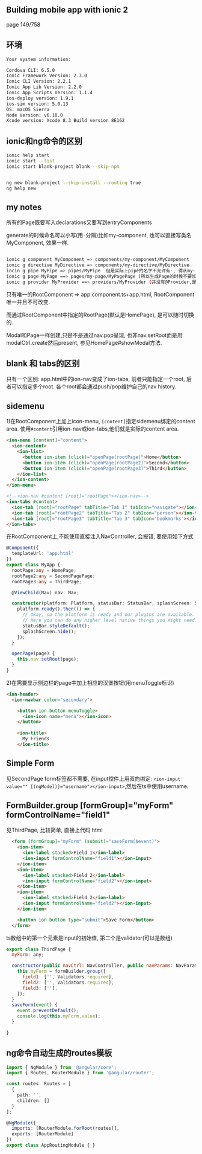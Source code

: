 Building mobile app with ionic 2
---

page 149/758
## 环境
```bash
Your system information:

Cordova CLI: 6.5.0 
Ionic Framework Version: 2.3.0
Ionic CLI Version: 2.2.1
Ionic App Lib Version: 2.2.0
Ionic App Scripts Version: 1.1.4
ios-deploy version: 1.9.1 
ios-sim version: 5.0.13 
OS: macOS Sierra
Node Version: v6.10.0
Xcode version: Xcode 8.3 Build version 8E162

```


## ionic和ng命令的区别
```bash
ionic help start
ionic start --list
ionic start blank-project blank --skip-npm


ng new blank-project --skip-install --routing true
ng help new

```

## my notes
所有的Page既要写入declarations又要写到entryComponents

generate的时候命名可以小写(用`-`分隔)比如my-component, 也可以直接写类名MyComponent, 效果一样.
```bash

ionic g component MyComponent => components/my-component/MyComponent
ionic g directive MyDirective => components/my-directive/MyDirective
iocin g pipe MyPipe => pipes/MyPipe  但是实际上pipe的名字不允许有-, 得从my-pipe改成myPipe
ionic g page MyPage ==> pages/my-page/MyPagePage (所以生成Page的时候不要加Page后缀)
ionic g provider MyProvider ==> providers/MyProvider (并没有@Provider,是用@Injectable表示的)
```

只有唯一的RootComponent => app.component.ts+app.html, RootComponent唯一并且不可改变.

而通过RootComponent中指定的RootPage(默认是HomePage), 是可以随时切换的.

Modal和Page一样创建,只是不是通过nav.pop呈现, 也非nav.setRoot而是用modalCtrl.create然后present, 参见HomePage#showModal方法.


## blank 和 tabs的区别
只有一个区别: app.html中的ion-nav变成了ion-tabs, 前者只能指定一个root, 后者可以指定多个root. 各个root都会通过push/pop维护自己的nav history.

## sidemenu
1)在RootComponent上加上icon-menu, `[content]`指定sidemenu绑定的content area.
使用`#content`引用ion-nav或ion-tabs,他们就是实际的content area.
```html
<ion-menu [content]="content">
  <ion-content>
    <ion-list>
      <button ion-item (click)="openPage(rootPage)">Home</button>
      <button ion-item (click)="openPage(rootPage2)">Second</button>
      <button ion-item (click)="openPage(rootPage3)">Third</button>
    </ion-list>
  </ion-content>
</ion-menu>

<!--<ion-nav #content [root]="rootPage"></ion-nav>-->
<ion-tabs #content>
  <ion-tab [root]="rootPage" tabTitle="Tab 1" tabIcon="navigate"></ion-tab>
  <ion-tab [root]="rootPage2" tabTitle="Tab 2" tabIcon="person"></ion-tab>
  <ion-tab [root]="rootPage3" tabTitle="Tab 3" tabIcon="bookmarks"></ion-tab>
</ion-tabs>

```
在RootComponent上,不能使用直接注入NavController, 会报错, 要使用如下方式
```ts
@Component({
  templateUrl: 'app.html'
})
export class MyApp {
  rootPage:any = HomePage;
  rootPage2:any = SecondPagePage;
  rootPage3:any = ThirdPage;

  @ViewChild(Nav) nav: Nav;

  constructor(platform: Platform, statusBar: StatusBar, splashScreen: SplashScreen) {
    platform.ready().then(() => {
      // Okay, so the platform is ready and our plugins are available.
      // Here you can do any higher level native things you might need.
      statusBar.styleDefault();
      splashScreen.hide();
    });
  }

  openPage(page) {
    this.nav.setRoot(page);
  }
}

```

2)在需要显示侧边栏的page中加上相应的汉堡按钮(用menuToggle标识)
```html
<ion-header>
  <ion-navbar color="secondary">

    <button ion-button menuToggle>
      <ion-icon name="menu"></ion-icon>
    </button>
    
    <ion-title>
      My Friends
    </ion-title>
```
## Simple Form
见SecondPage
form标签都不需要, 在input控件上用双向绑定: `<ion-input value="" [(ngModel)]="username"></ion-input>`,然后在ts中使用username.

## FormBuilder.group [formGroup]="myForm" formControlName="field1"
见ThirdPage, 比较简单, 直接上代码
html
```html
  <form [formGroup]="myForm" (submit)="saveForm($event)">
    <ion-item>
      <ion-label stacked>Field 1</ion-label>
      <ion-input formControlName="field1"></ion-input>
    </ion-item>
    <ion-item>
      <ion-label stacked>Field 2</ion-label>
      <ion-input formControlName="field2"></ion-input>
    </ion-item>
    <ion-item>
      <ion-label stacked>Field 2</ion-label>
      <ion-input formControlName="field2"></ion-input>
    </ion-item>

    <button ion-button type="submit">Save Form</button>
  </form>

```

ts数组中的第一个元素是input的初始值, 第二个是validator(可以是数组)
```js
export class ThirdPage {
  myForm: any;

  constructor(public navCtrl: NavController, public navParams: NavParams, public formBuilder: FormBuilder) {
    this.myForm = formBuilder.group({
      field1: ['', Validators.required],
      field2: ['', Validators.required],
      field3: [''],
    });
  }
  saveForm(event) {
    event.preventDefault();
    console.log(this.myForm.value);
  }

}

```

    
## ng命令自动生成的routes模板
```ts
import { NgModule } from '@angular/core';
import { Routes, RouterModule } from '@angular/router';

const routes: Routes = [
  {
    path: '',
    children: []
  }
];

@NgModule({
  imports: [RouterModule.forRoot(routes)],
  exports: [RouterModule]
})
export class AppRoutingModule { }

```
